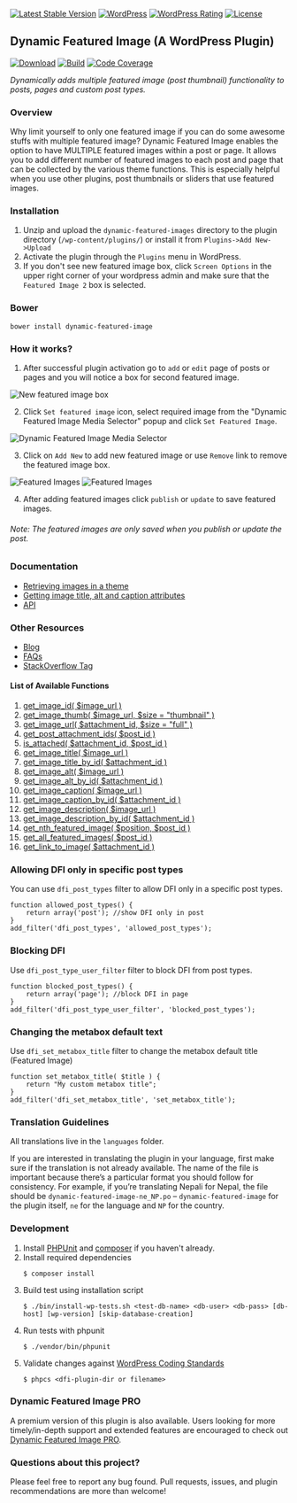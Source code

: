 [![Latest Stable Version](https://img.shields.io/wordpress/plugin/v/dynamic-featured-image.svg?style=flat-square)](https://packagist.org/packages/ankitpokhrel/Dynamic-Featured-Image)
[![WordPress](https://img.shields.io/wordpress/v/dynamic-featured-image.svg?style=flat-square)](https://wordpress.org/plugins/dynamic-featured-image/)
[![WordPress Rating](https://img.shields.io/wordpress/plugin/r/dynamic-featured-image.svg?style=flat-square)](https://wordpress.org/plugins/dynamic-featured-image/)
[![License](https://img.shields.io/packagist/l/ankitpokhrel/dynamic-featured-image.svg?style=flat-square)](https://packagist.org/packages/ankitpokhrel/dynamic-featured-image)

## Dynamic Featured Image (A WordPress Plugin)
[![Download](https://img.shields.io/wordpress/plugin/dt/dynamic-featured-image.svg?style=flat-square)](https://wordpress.org/plugins/dynamic-featured-image)
[![Build](https://img.shields.io/travis/ankitpokhrel/Dynamic-Featured-Image.svg?style=flat-square)](https://travis-ci.org/ankitpokhrel/Dynamic-Featured-Image)
[![Code Coverage](https://img.shields.io/scrutinizer/coverage/g/ankitpokhrel/Dynamic-Featured-Image.svg?style=flat-square)](https://scrutinizer-ci.com/g/ankitpokhrel/Dynamic-Featured-Image/)

_Dynamically adds multiple featured image (post thumbnail) functionality to posts, pages and custom post types._

### Overview
Why limit yourself to only one featured image if you can do some awesome stuffs with multiple featured image? Dynamic Featured Image enables the option to have MULTIPLE featured images within a post or page. It allows you to add different number of featured images to each post and page that can be collected by the various theme functions. This is especially helpful when you use other plugins, post thumbnails or sliders that use featured images.

### Installation

  1. Unzip and upload the `dynamic-featured-images` directory to the plugin directory (`/wp-content/plugins/`) or install it from `Plugins->Add New->Upload`
  2. Activate the plugin through the `Plugins` menu in WordPress.
  3. If you don't see new featured image box, click `Screen Options` in the upper right corner of your wordpress admin and make sure that the `Featured Image 2` box is selected.

### Bower
```
bower install dynamic-featured-image
```

### How it works?
1. After successful plugin activation go to `add` or `edit` page of posts or pages and you will notice a box for second featured image.

  ![New featured image box](https://ankitpokhrel.com/DFI/screenshot-1.png)

2. Click `Set featured image` icon, select required image from the "Dynamic Featured Image Media Selector" popup and click `Set Featured Image`.

  ![Dynamic Featured Image Media Selector](https://ankitpokhrel.com/DFI/screenshot-2.png)

3. Click on `Add New` to add new featured image or use `Remove` link to remove the featured image box.

  ![Featured Images](https://ankitpokhrel.com/DFI/screenshot-3.png)
  ![Featured Images](https://ankitpokhrel.com/DFI/screenshot-4.png)

4. After adding featured images click `publish` or `update` to save featured images.

###### _Note: The featured images are only saved when you publish or update the post._

### Documentation
* [Retrieving images in a theme](https://github.com/ankitpokhrel/Dynamic-Featured-Image/wiki/Retrieving-data-in-a-theme)
* [Getting image title, alt and caption attributes](https://github.com/ankitpokhrel/Dynamic-Featured-Image/wiki/API-Functions#wiki-getting-image-title-alt-and-caption-attributes)
* [API](https://github.com/ankitpokhrel/Dynamic-Featured-Image/wiki/API)

### Other Resources
* [Blog](https://ankitpokhrel.com/explore/category/dynamic-featured-image/)
* [FAQs](https://wordpress.org/plugins/dynamic-featured-image/faq/)
* [StackOverflow Tag](https://stackoverflow.com/questions/tagged/dynamic-featured-image)

#### List of Available Functions
1. [get_image_id( $image_url )](https://github.com/ankitpokhrel/Dynamic-Featured-Image/wiki/API#wiki-1-get_image_id-image_url-)
2. [get_image_thumb( $image_url, $size = "thumbnail" )](https://github.com/ankitpokhrel/Dynamic-Featured-Image/wiki/API#wiki-2-get_image_thumb-image_url-size--thumbnail-)
3. [get_image_url( $attachment_id, $size = "full" )](https://github.com/ankitpokhrel/Dynamic-Featured-Image/wiki/API#wiki-3-get_image_url-attachment_id-size--full-)
4. [get_post_attachment_ids( $post_id )](https://github.com/ankitpokhrel/Dynamic-Featured-Image/wiki/API#wiki-4-get_post_attachment_ids-post_id-)
5. [is_attached( $attachment_id, $post_id )](https://github.com/ankitpokhrel/Dynamic-Featured-Image/wiki/API#wiki-5-is_attached-attachment_id-post_id-)
6. [get_image_title( $image_url )](https://github.com/ankitpokhrel/Dynamic-Featured-Image/wiki/API#wiki-6-get_image_title-image_url-)
7. [get_image_title_by_id( $attachment_id )](https://github.com/ankitpokhrel/Dynamic-Featured-Image/wiki/API#wiki-7-get_image_title_by_id-attachment_id-)
8. [get_image_alt( $image_url )](https://github.com/ankitpokhrel/Dynamic-Featured-Image/wiki/API-Functions#wiki-8-get_image_alt-image_url-)
9. [get_image_alt_by_id( $attachment_id )](https://github.com/ankitpokhrel/Dynamic-Featured-Image/wiki/API#wiki-9-get_image_alt_by_id-attachment_id-)
10. [get_image_caption( $image_url )](https://github.com/ankitpokhrel/Dynamic-Featured-Image/wiki/API#wiki-10-get_image_caption-image_url-)
11. [get_image_caption_by_id( $attachment_id )](https://github.com/ankitpokhrel/Dynamic-Featured-Image/wiki/API#wiki-11-get_image_caption_by_id-attachment_id-)
12. [get_image_description( $image_url )](https://github.com/ankitpokhrel/Dynamic-Featured-Image/wiki/API#wiki-12-get_image_description-image_url-)
13. [get_image_description_by_id( $attachment_id )](https://github.com/ankitpokhrel/Dynamic-Featured-Image/wiki/API#wiki-13-get_image_description_by_id-attachment_id-)
14. [get_nth_featured_image( $position, $post_id )](https://github.com/ankitpokhrel/Dynamic-Featured-Image/wiki/API#wiki-14-get_nth_featured_image-position-post_id--null-)
15. [get_all_featured_images( $post_id )](https://github.com/ankitpokhrel/Dynamic-Featured-Image/wiki/API#15-get_all_featured_images-post_id-)
16. [get_link_to_image( $attachment_id )](https://github.com/ankitpokhrel/Dynamic-Featured-Image/wiki/API#16-get_link_to_image-attachment_id-)

### Allowing DFI only in specific post types
You can use `dfi_post_types` filter to allow DFI only in a specific post types.
```
function allowed_post_types() {
    return array('post'); //show DFI only in post
}
add_filter('dfi_post_types', 'allowed_post_types');
```

### Blocking DFI
Use `dfi_post_type_user_filter` filter to block DFI from post types.
```
function blocked_post_types() {
    return array('page'); //block DFI in page
}
add_filter('dfi_post_type_user_filter', 'blocked_post_types');
```

### Changing the metabox default text
Use `dfi_set_metabox_title` filter to change the metabox default title (Featured Image)
```
function set_metabox_title( $title ) {
    return "My custom metabox title";
}
add_filter('dfi_set_metabox_title', 'set_metabox_title');
```

### Translation Guidelines
All translations live in the `languages` folder.

If you are interested in translating the plugin in your language, first make sure if the translation is not already available. The name of the file is important because there’s a particular format you should follow for consistency. For example, if you’re translating Nepali for Nepal, the file should be `dynamic-featured-image-ne_NP.po` – `dynamic-featured-image` for the plugin itself, `ne` for the language and `NP` for the country.

### Development
1. Install [PHPUnit](https://phpunit.de/) and [composer](https://getcomposer.org/) if you haven't already.
2. Install required dependencies
     ```shell
     $ composer install
     ```
3. Build test using installation script
    ```shell
    $ ./bin/install-wp-tests.sh <test-db-name> <db-user> <db-pass> [db-host] [wp-version] [skip-database-creation]
    ```
4. Run tests with phpunit
    ```shell
    $ ./vendor/bin/phpunit
    ```
5. Validate changes against [WordPress Coding Standards](https://github.com/WordPress-Coding-Standards/WordPress-Coding-Standards)
    ```shell
    $ phpcs <dfi-plugin-dir or filename>
    ```

### Dynamic Featured Image PRO
A premium version of this plugin is also available. Users looking for more timely/in-depth support and extended features are encouraged to check out [Dynamic Featured Image PRO](https://ankitpokhrel.com/explore/dynamic-featured-image-pro/).

### Questions about this project?
Please feel free to report any bug found. Pull requests, issues, and plugin recommendations are more than welcome!
